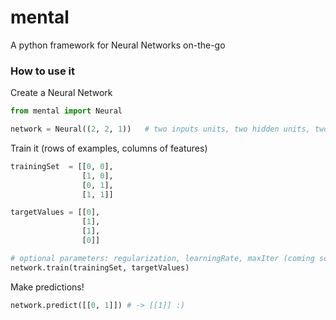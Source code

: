 # mental
A python framework for Neural Networks on-the-go

### How to use it
Create a Neural Network
```python
from mental import Neural

network = Neural((2, 2, 1))   # two inputs units, two hidden units, two outputs
```

Train it (rows of examples, columns of features)
```python
trainingSet  = [[0, 0],
                [1, 0],
                [0, 1],
                [1, 1]]

targetValues = [[0],
                [1],
                [1],
                [0]]

# optional parameters: regularization, learningRate, maxIter (coming soon: plotting values)
network.train(trainingSet, targetValues)
```

Make predictions!
```python
network.predict([[0, 1]]) # -> [[1]] :)
```
